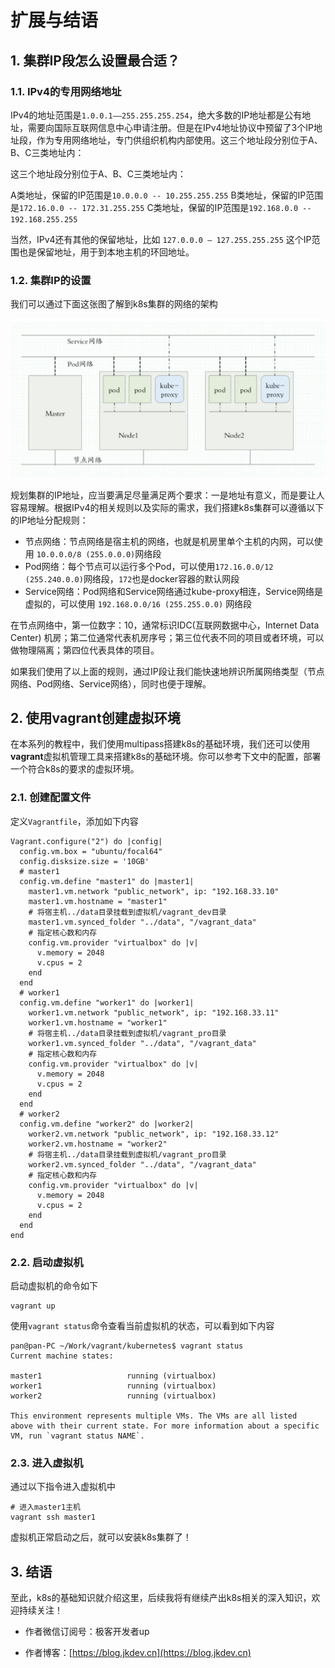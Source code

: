 # 扩展与结语


## 1. 集群IP段怎么设置最合适？


### 1.1. IPv4的专用网络地址

IPv4的地址范围是`1.0.0.1——255.255.255.254`，绝大多数的IP地址都是公有地址，需要向国际互联网信息中心申请注册。但是在IPv4地址协议中预留了3个IP地址段，作为专用网络地址，专门供组织机构内部使用。这三个地址段分别位于A、B、C三类地址内：

这三个地址段分别位于A、B、C三类地址内：

A类地址，保留的IP范围是`10.0.0.0 -- 10.255.255.255`
B类地址，保留的IP范围是`172.16.0.0 -- 172.31.255.255`
C类地址，保留的IP范围是`192.168.0.0 -- 192.168.255.255`


当然，IPv4还有其他的保留地址，比如 `127.0.0.0 – 127.255.255.255` 这个IP范围也是保留地址，用于到本地主机的环回地址。


### 1.2. 集群IP的设置

我们可以通过下面这张图了解到k8s集群的网络的架构

![../img/net.png](./img/kb11-net.png)


规划集群的IP地址，应当要满足尽量满足两个要求：一是地址有意义，而是要让人容易理解。根据IPv4的相关规则以及实际的需求，我们搭建k8s集群可以遵循以下的IP地址分配规则：

- 节点网络：节点网络是宿主机的网络，也就是机房里单个主机的内网，可以使用 `10.0.0.0/8 (255.0.0.0)`网络段
- Pod网络：每个节点可以运行多个Pod，可以使用`172.16.0.0/12 (255.240.0.0)`网络段，`172`也是docker容器的默认网段
- Service网络：Pod网络和Service网络通过kube-proxy相连，Service网络是虚拟的，可以使用 `192.168.0.0/16 (255.255.0.0)` 网络段


在节点网络中，第一位数字：10，通常标识IDC(互联网数据中心，Internet Data Center) 机房；第二位通常代表机房序号；第三位代表不同的项目或者环境，可以做物理隔离；第四位代表具体的项目。


如果我们使用了以上面的规则，通过IP段让我们能快速地辨识所属网络类型（节点网络、Pod网络、Service网络），同时也便于理解。


## 2. 使用vagrant创建虚拟环境

在本系列的教程中，我们使用multipass搭建k8s的基础环境，我们还可以使用**vagrant**虚拟机管理工具来搭建k8s的基础环境。你可以参考下文中的配置，部署一个符合k8s的要求的虚拟环境。


### 2.1. 创建配置文件

定义`Vagrantfile`，添加如下内容

```shell
Vagrant.configure("2") do |config|
  config.vm.box = "ubuntu/focal64"
  config.disksize.size = '10GB'
  # master1
  config.vm.define "master1" do |master1|
    master1.vm.network "public_network", ip: "192.168.33.10"
    master1.vm.hostname = "master1"
    # 将宿主机../data目录挂载到虚拟机/vagrant_dev目录
    master1.vm.synced_folder "../data", "/vagrant_data"
    # 指定核心数和内存
    config.vm.provider "virtualbox" do |v|
      v.memory = 2048
      v.cpus = 2
    end
  end
  # worker1
  config.vm.define "worker1" do |worker1|
    worker1.vm.network "public_network", ip: "192.168.33.11"
    worker1.vm.hostname = "worker1"
    # 将宿主机../data目录挂载到虚拟机/vagrant_pro目录
    worker1.vm.synced_folder "../data", "/vagrant_data"
    # 指定核心数和内存
    config.vm.provider "virtualbox" do |v|
      v.memory = 2048
      v.cpus = 2
    end
  end
  # worker2
  config.vm.define "worker2" do |worker2|
    worker2.vm.network "public_network", ip: "192.168.33.12"
    worker2.vm.hostname = "worker2"
    # 将宿主机../data目录挂载到虚拟机/vagrant_pro目录
    worker2.vm.synced_folder "../data", "/vagrant_data"
    # 指定核心数和内存
    config.vm.provider "virtualbox" do |v|
      v.memory = 2048
      v.cpus = 2
    end
  end
end
```


### 2.2. 启动虚拟机

启动虚拟机的命令如下

```shell
vagrant up
```


使用`vagrant status`命令查看当前虚拟机的状态，可以看到如下内容

```shell
pan@pan-PC ~/Work/vagrant/kubernetes$ vagrant status                                                                                                          
Current machine states:

master1                   running (virtualbox)
worker1                   running (virtualbox)
worker2                   running (virtualbox)

This environment represents multiple VMs. The VMs are all listed
above with their current state. For more information about a specific
VM, run `vagrant status NAME`.
```


### 2.3. 进入虚拟机

通过以下指令进入虚拟机中
```shell
# 进入master1主机
vagrant ssh master1
```

虚拟机正常启动之后，就可以安装k8s集群了！



## 3. 结语


至此，k8s的基础知识就介绍这里，后续我将有继续产出k8s相关的深入知识，欢迎持续关注！

- 作者微信订阅号：极客开发者up

- 作者博客：[https://blog.jkdev.cn](https://blog.jkdev.cn)

